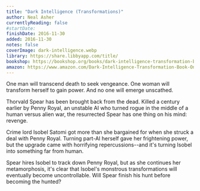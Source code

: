 ```yaml
---
title: "Dark Intelligence (Transformations)"
author: Neal Asher
currentlyReading: false
#startDate:
finishDate: 2016-11-30
added: 2016-11-30
notes: false
coverImage: dark-intelligence.webp
library: https://share.libbyapp.com/title/
bookshop: https://bookshop.org/books/dark-intelligence-transformation-book-one/9781597808446
amazon: https://www.amazon.com/Dark-Intelligence-Transformation-Book-One/dp/159780844X
---
```


One man will transcend death to seek vengeance. One woman will transform herself to gain power. And no one will emerge unscathed.

Thorvald Spear has been brought back from the dead. Killed a century earlier by Penny Royal, an unstable AI who turned rogue in the middle of a human versus alien war, the resurrected Spear has one thing on his mind: revenge.

Crime lord Isobel Satomi got more than she bargained for when she struck a deal with Penny Royal. Turning part-AI herself gave her frightening power, but the upgrade came with horrifying repercussions--and it's turning Isobel into something far from human.

Spear hires Isobel to track down Penny Royal, but as she continues her metamorphosis, it's clear that Isobel's monstrous transformations will eventually become uncontrollable. Will Spear finish his hunt before becoming the hunted?  
